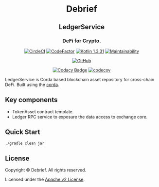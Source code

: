 <p align="center">
  <!--<img src="./defi-logo.svg" width="300">-->
  <h1 align="center">Debrief</h1>
  <h2 align="center">LedgerService</h2>
</p>
<h3 align="center">DeFi for Crypto.</h3>

<div align="center">

[![CircleCI](https://circleci.com/gh/ProxideFi/Proxi/tree/master.svg?style=svg&circle-token=2380b5f0e372382eab05df88d28d6010f753d57b)](https://circleci.com/gh/ProxideFi/Proxi/tree/master) [![CodeFactor](https://www.codefactor.io/repository/github/proxidefi/proxi/badge?s=f6e0b64dda2179dca33e1de3ed6b813ee5618257)](https://www.codefactor.io/repository/github/proxidefi/proxi) [![Kotlin 1.3.31](https://img.shields.io/badge/Kotlin-1.3.31-blue.svg?style=flat&logo=kotlin)](http://kotlinlang.org) [![Maintainability](https://api.codeclimate.com/v1/badges/5a1bd47080f09d4fb4e2/maintainability)](https://codeclimate.com/github/ProxideFi/Proxi/maintainability)

  [![GitHub](https://img.shields.io/github/license/ProxideFi/Proxi.svg)](https://github.com/ProxideFi/Proxi/blob/master/README.md)


[![Codacy Badge](https://api.codacy.com/project/badge/Grade/ae9f03dcc2014dca9f4c1241c33c3d4e)](https://www.codacy.com?utm_source=github.com&amp;utm_medium=referral&amp;utm_content=ProxideFi/Proxi&amp;utm_campaign=Badge_Grade) [![codecov](https://codecov.io/gh/ProxideFi/Proxi/branch/master/graph/badge.svg?token=zjnedkeAWY)](https://codecov.io/gh/ProxideFi/Proxi)

</div>

LedgerService is Corda based blockchain asset repository for cross-chain DeFi.
Built using the [corda](https://github.com/corda/corda).

## Key components

* TokenAsset contract template.
* Ledger RPC service to exposure the data access to exchange core.

## Quick Start

```sh
./gradle clean jar
```


## License

Copyright © Debrief. All rights reserved.

Licensed under the [Apache v2 License](LICENSE).

